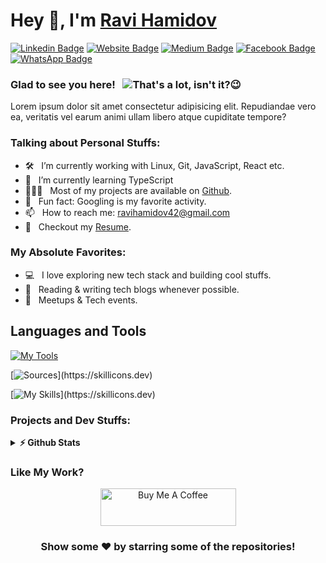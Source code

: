 # Hey 👋, I'm [Ravi Hamidov](https://github.com/ravihamidov/)

[![Linkedin Badge](https://img.shields.io/badge/-LinkedIn-0e76a8?style=flat-square&logo=Linkedin&logoColor=white)](https://www.linkedin.com/in/ravihamidov/)
[![Website Badge](https://img.shields.io/badge/Website-3b5998?style=flat-square&logo=google-chrome&logoColor=white)](https://github.com/RaviHamidov)
[![Medium Badge](https://img.shields.io/badge/-Medium-000000?style=flat-square&logo=Medium&logoColor=white)](https://medium.com/@ravihamidov)
[![Facebook Badge](https://img.shields.io/badge/-Facebook-2986cc?style=flat-square&logo=Facebook&logoColor=white)](https://www.facebook.com/ravihamidov/)
[![WhatsApp Badge](https://img.shields.io/badge/-WhatsApp-46ba14?style=flat-square&logo=WhatsApp&logoColor=white)](https://wa.me/+994554962787?text=)

### Glad to see you here! &nbsp; <img title="That's a lot, isn't it?😉" src="https://komarev.com/ghpvc/?username=RaviHamidov&color=228c22&style=flat">

Lorem ipsum dolor sit amet consectetur adipisicing elit. Repudiandae vero ea, veritatis vel earum animi ullam libero atque cupiditate tempore?

### Talking about Personal Stuffs:

-   🛠 &nbsp; I’m currently working with Linux, Git, JavaScript, React etc.
-   🚀 &nbsp; I’m currently learning TypeScript
-   👨🏻‍💻 &nbsp; Most of my projects are available on [Github](https://github.com/RaviHamidov?tab=repositories).
-   👾 &nbsp; Fun fact: Googling is my favorite activity.
-   📫 &nbsp; How to reach me: ravihamidov42@gmail.com
-   📝 &nbsp; Checkout my [Resume](https://github.com/ravihamidov).

### My Absolute Favorites:

-   💻 &nbsp; I love exploring new tech stack and building cool stuffs.
-   📰 &nbsp; Reading & writing tech blogs whenever possible.
-   🍕 &nbsp; Meetups & Tech events.

## Languages and Tools

[![My Tools](https://skillicons.dev/icons?i=vercel,netlify,heroku,git,github,gitlab,md,gcp,aws,bash,visualstudio,vscode,postman,figma,ps)](https://skillicons.dev)

[![Sources](https://skillicons.dev/icons?i=stackoverflow,devto,medium,)](https://skillicons.dev)

[![My Skills](https://skillicons.dev/icons?i=html,css,bootstrap,tailwind,sass,js,nodejs,npm,react,vite,redux,)](https://skillicons.dev)

### Projects and Dev Stuffs:

<details>	
  <summary><b>⚡ Github Stats</b></summary>

  <br />
  <img height="180em" src="https://github-readme-stats.vercel.app/api?username=ravihamidov&show_icons=true&hide_border=true&&count_private=true&include_all_commits=true" />
  <img height="180em" src="https://github-readme-stats.vercel.app/api/top-langs/?username=ravihamidov&exclude_repo=KNN-Image-Classification&show_icons=true&hide_border=true&layout=compact&langs_count=8"/>
  
</details>

### Like My Work?

<div align="center">

<a href="https://ko-fi.com/ravihamidov" target="_blank"><img src="https://cdn.buymeacoffee.com/buttons/v2/default-yellow.png" alt="Buy Me A Coffee" height="60px" width="217px" ></a>

### Show some ❤️ by starring some of the repositories!

</div>
